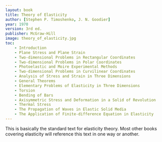 ```yaml
---
layout: book
title: Theory of Elasticity
author: [Stephen P. Timoshenko, J. N. Goodier]
year: 1970
version: 3rd ed.
publisher: McGraw-Hill
image: theory_of_elasticity.jpg
toc:
    - Introduction
    - Plane Stress and Plane Strain
    - Two-dimensional Problems in Rectangular Coordinates
    - Two-dimensional Problems in Polar Coordinates
    - Photoelastic and Moire Experimental Methods
    - Two-dimensional Problems in Curvilinear Coordinates
    - Analysis of Stress and Strain in Three Dimensions
    - General Theorems
    - Elementary Problems of Elasticity in Three Dimensions
    - Torsion
    - Bending of Bars
    - Axisymmetric Stress and Deformation in a Solid of Revolution
    - Thermal Stress
    - The Propagation of Waves in Elastic Solid Media
    - The Application of Finite-difference Equation in Elasticity
---
```


This is basically the standard text for elasticity theory. Most other books covering elasticity will reference this text in one way or another.

